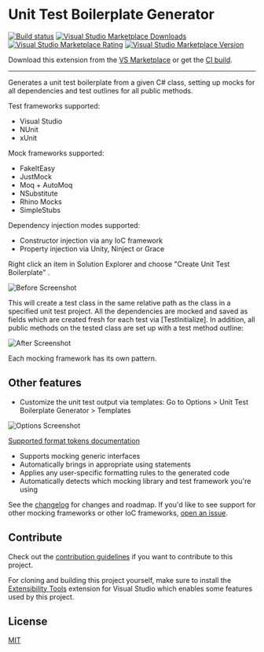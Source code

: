 # Unit Test Boilerplate Generator

[![Build status](https://ci.appveyor.com/api/projects/status/7ecfxkoe7sj4nw5h?svg=true)](https://ci.appveyor.com/project/RandomEngy/unittestboilerplategenerator)
[![Visual Studio Marketplace Downloads](https://img.shields.io/visual-studio-marketplace/d/RandomEngy.UnitTestBoilerplateGenerator)](https://marketplace.visualstudio.com/items?itemName=RandomEngy.UnitTestBoilerplateGenerator)
[![Visual Studio Marketplace Rating](https://img.shields.io/visual-studio-marketplace/r/RandomEngy.UnitTestBoilerplateGenerator)](https://marketplace.visualstudio.com/items?itemName=RandomEngy.UnitTestBoilerplateGenerator)
[![Visual Studio Marketplace Version](https://img.shields.io/visual-studio-marketplace/v/RandomEngy.UnitTestBoilerplateGenerator)](https://marketplace.visualstudio.com/items?itemName=RandomEngy.UnitTestBoilerplateGenerator)

Download this extension from the [VS Marketplace](https://marketplace.visualstudio.com/items?itemName=RandomEngy.UnitTestBoilerplateGenerator)
or get the [CI build](http://vsixgallery.com/extension/UnitTestBoilerplate.RandomEngy.ca0bb824-eb5a-41a8-ab39-3b81f03ba3fe/).

---------------------------------------

Generates a unit test boilerplate from a given C# class, setting up mocks for all dependencies and test outlines for all public methods.

Test frameworks supported:
* Visual Studio
* NUnit
* xUnit

Mock frameworks supported:
* FakeItEasy
* JustMock
* Moq + AutoMoq
* NSubstitute
* Rhino Mocks
* SimpleStubs

Dependency injection modes supported:
* Constructor injection via any IoC framework
* Property injection via Unity, Ninject or Grace

Right click an item in Solution Explorer and choose "Create Unit Test Boilerplate" .

![Before Screenshot](BeforeScreenshot.png)

This will create a test class in the same relative path as the class in a specified unit test project.
All the dependencies are mocked and saved as fields which are created fresh for each test via [TestInitialize]. In addition, all public methods
on the tested class are set up with a test method outline:

![After Screenshot](AfterScreenshot.png)

Each mocking framework has its own pattern.

## Other features
* Customize the unit test output via templates: Go to Options > Unit Test Boilerplate Generator > Templates

![Options Screenshot](OptionsScreenshot.png)

[Supported format tokens documentation](https://github.com/Microsoft/UnitTestBoilerplateGenerator/wiki/Custom-Format-Tokens)

* Supports mocking generic interfaces
* Automatically brings in appropriate using statements
* Applies any user-specific formatting rules to the generated code
* Automatically detects which mocking library and test framework you're using

See the [changelog](https://github.com/RandomEngy/UnitTestBoilerplateGenerator/blob/master/CHANGELOG.md) for changes and roadmap. If you'd like to see support for other mocking
frameworks or other IoC frameworks, [open an issue](https://github.com/RandomEngy/UnitTestBoilerplateGenerator/issues/new).

## Contribute
Check out the [contribution guidelines](https://github.com/RandomEngy/UnitTestBoilerplateGenerator/blob/master/CONTRIBUTING.md)
if you want to contribute to this project.

For cloning and building this project yourself, make sure
to install the
[Extensibility Tools](https://marketplace.visualstudio.com/items?itemName=MadsKristensen.ExtensibilityTools)
extension for Visual Studio which enables some features
used by this project.

## License
[MIT](https://github.com/RandomEngy/UnitTestBoilerplateGenerator/blob/master/LICENSE)
